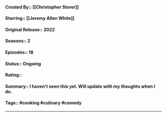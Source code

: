 #### Created By:: [[Christopher Storer]]
#### Starring:: [[Jeremy Allen White]]
#### Original Release:: 2022
#### Seasons:: 2
#### Episodes:: 18
#### Status:: Ongoing
#### Rating:: 
#### Summary:: I haven't seen this yet. Will update with my thoughts when I do.
#### Tags:: #cooking #culinary #comedy 

---

